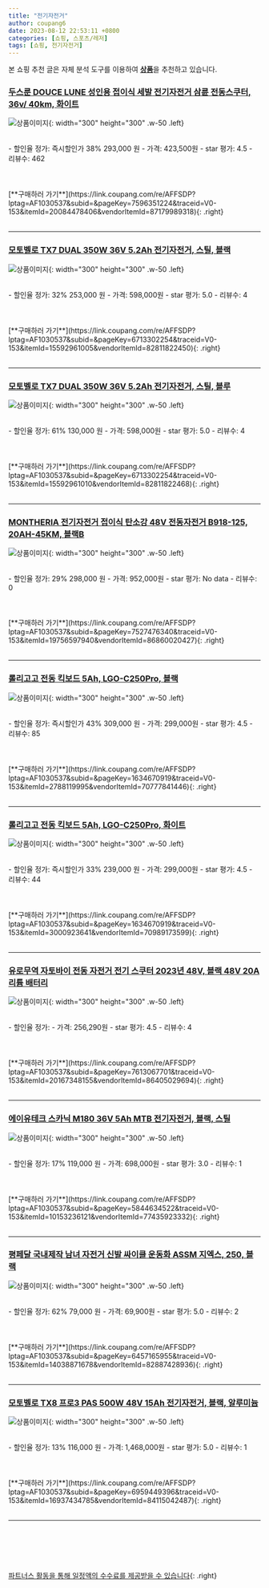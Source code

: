 ```yaml
---
title: "전기자전거"
author: coupang6
date: 2023-08-12 22:53:11 +0800
categories: [쇼핑, 스포츠/레저]
tags: [쇼핑, 전기자전거]
---
```


본 쇼핑 추천 글은 자체 분석 도구를 이용하여 [**상품**](https://link.coupang.com/a/bao1ui)을 추천하고 있습니다.

### [두스룬 DOUCE LUNE 성인용 접이식 세발 전기자전거 삼륜 전동스쿠터, 36v/ 40km, 화이트](https://link.coupang.com/re/AFFSDP?lptag=AF1030537&subid=&pageKey=7596351224&traceid=V0-153&itemId=20084478406&vendorItemId=87179989318)

![상품이미지](https://thumbnail9.coupangcdn.com/thumbnails/remote/230x230ex/image/vendor_inventory/74e5/33c74710fbc53beaadb3b316b5347a8f3885bca97a16630feb4924e9e971.jpg){: width="300" height="300" .w-50 .left}


<br>
- 할인율 정가: 즉시할인가 38%  293,000   원
- 가격: 423,500원
- star 평가: 4.5
- 리뷰수: 462
<br>
<br>
<br>
<br>
[**구매하러 가기**](https://link.coupang.com/re/AFFSDP?lptag=AF1030537&subid=&pageKey=7596351224&traceid=V0-153&itemId=20084478406&vendorItemId=87179989318){: .right}
<br>
<br>

---

### [모토벨로 TX7 DUAL 350W 36V 5.2Ah 전기자전거, 스틸, 블랙](https://link.coupang.com/re/AFFSDP?lptag=AF1030537&subid=&pageKey=6713302254&traceid=V0-153&itemId=15592961005&vendorItemId=82811822450)

![상품이미지](https://thumbnail10.coupangcdn.com/thumbnails/remote/230x230ex/image/retail/images/2022/08/17/11/2/4290c48a-3edf-49d3-9a2a-89d6421ca5b1.jpg){: width="300" height="300" .w-50 .left}


<br>
- 할인율 정가: 32%  253,000   원
- 가격: 598,000원
- star 평가: 5.0
- 리뷰수: 4
<br>
<br>
<br>
<br>
[**구매하러 가기**](https://link.coupang.com/re/AFFSDP?lptag=AF1030537&subid=&pageKey=6713302254&traceid=V0-153&itemId=15592961005&vendorItemId=82811822450){: .right}
<br>
<br>

---

### [모토벨로 TX7 DUAL 350W 36V 5.2Ah 전기자전거, 스틸, 블루](https://link.coupang.com/re/AFFSDP?lptag=AF1030537&subid=&pageKey=6713302254&traceid=V0-153&itemId=15592961010&vendorItemId=82811822468)

![상품이미지](https://thumbnail9.coupangcdn.com/thumbnails/remote/230x230ex/image/rs_quotation_api/c3nmtugx/8395c9f955a941a8a3eb0179c18e5b12.jpg){: width="300" height="300" .w-50 .left}


<br>
- 할인율 정가: 61%  130,000   원
- 가격: 598,000원
- star 평가: 5.0
- 리뷰수: 4
<br>
<br>
<br>
<br>
[**구매하러 가기**](https://link.coupang.com/re/AFFSDP?lptag=AF1030537&subid=&pageKey=6713302254&traceid=V0-153&itemId=15592961010&vendorItemId=82811822468){: .right}
<br>
<br>

---

### [MONTHERIA 전기자전거 접이식 탄소강 48V 전동자전거 B918-125, 20AH-45KM, 블랙B](https://link.coupang.com/re/AFFSDP?lptag=AF1030537&subid=&pageKey=7527476340&traceid=V0-153&itemId=19756597940&vendorItemId=86860020427)

![상품이미지](https://thumbnail7.coupangcdn.com/thumbnails/remote/230x230ex/image/vendor_inventory/c7f5/26d74a5abafcd065c4a3c32e0ce227c7eabb63faccacb2f52116eb622307.jpg){: width="300" height="300" .w-50 .left}


<br>
- 할인율 정가: 29%  298,000   원
- 가격: 952,000원
- star 평가: No data
- 리뷰수: 0
<br>
<br>
<br>
<br>
[**구매하러 가기**](https://link.coupang.com/re/AFFSDP?lptag=AF1030537&subid=&pageKey=7527476340&traceid=V0-153&itemId=19756597940&vendorItemId=86860020427){: .right}
<br>
<br>

---

### [롤리고고 전동 킥보드 5Ah, LGO-C250Pro, 블랙](https://link.coupang.com/re/AFFSDP?lptag=AF1030537&subid=&pageKey=1634670919&traceid=V0-153&itemId=2788119995&vendorItemId=70777841446)

![상품이미지](https://thumbnail9.coupangcdn.com/thumbnails/remote/230x230ex/image/retail/images/2020/05/27/12/7/1fa512ef-9bd8-45b5-a648-4f349032a35f.jpg){: width="300" height="300" .w-50 .left}


<br>
- 할인율 정가: 즉시할인가 43%  309,000   원
- 가격: 299,000원
- star 평가: 4.5
- 리뷰수: 85
<br>
<br>
<br>
<br>
[**구매하러 가기**](https://link.coupang.com/re/AFFSDP?lptag=AF1030537&subid=&pageKey=1634670919&traceid=V0-153&itemId=2788119995&vendorItemId=70777841446){: .right}
<br>
<br>

---

### [롤리고고 전동 킥보드 5Ah, LGO-C250Pro, 화이트](https://link.coupang.com/re/AFFSDP?lptag=AF1030537&subid=&pageKey=1634670919&traceid=V0-153&itemId=3000923641&vendorItemId=70989173599)

![상품이미지](https://thumbnail9.coupangcdn.com/thumbnails/remote/230x230ex/image/retail/images/2020/06/28/20/6/7f391c1c-6010-4e96-8840-df8688033a0a.jpg){: width="300" height="300" .w-50 .left}


<br>
- 할인율 정가: 즉시할인가 33%  239,000   원
- 가격: 299,000원
- star 평가: 4.5
- 리뷰수: 44
<br>
<br>
<br>
<br>
[**구매하러 가기**](https://link.coupang.com/re/AFFSDP?lptag=AF1030537&subid=&pageKey=1634670919&traceid=V0-153&itemId=3000923641&vendorItemId=70989173599){: .right}
<br>
<br>

---

### [유로무역 자토바이 전동 자전거 전기 스쿠터 2023년 48V, 블랙 48V 20A 리튬 배터리](https://link.coupang.com/re/AFFSDP?lptag=AF1030537&subid=&pageKey=7613067701&traceid=V0-153&itemId=20167348155&vendorItemId=86405029694)

![상품이미지](https://thumbnail7.coupangcdn.com/thumbnails/remote/230x230ex/image/vendor_inventory/9a56/9d5d3af14d0553be95fd7b6beb17d447b4215bb0652266cfd28134b40006.jpg){: width="300" height="300" .w-50 .left}


<br>
- 할인율 정가: 
- 가격: 256,290원
- star 평가: 4.5
- 리뷰수: 4
<br>
<br>
<br>
<br>
[**구매하러 가기**](https://link.coupang.com/re/AFFSDP?lptag=AF1030537&subid=&pageKey=7613067701&traceid=V0-153&itemId=20167348155&vendorItemId=86405029694){: .right}
<br>
<br>

---

### [에이유테크 스카닉 M180 36V 5Ah MTB 전기자전거, 블랙, 스틸](https://link.coupang.com/re/AFFSDP?lptag=AF1030537&subid=&pageKey=5844634522&traceid=V0-153&itemId=10153236121&vendorItemId=77435923332)

![상품이미지](https://thumbnail9.coupangcdn.com/thumbnails/remote/230x230ex/image/retail/images/101275274778612-ba71b071-fe64-4ed0-8e5c-b3e75160cf82.jpg){: width="300" height="300" .w-50 .left}


<br>
- 할인율 정가: 17%  119,000   원
- 가격: 698,000원
- star 평가: 3.0
- 리뷰수: 1
<br>
<br>
<br>
<br>
[**구매하러 가기**](https://link.coupang.com/re/AFFSDP?lptag=AF1030537&subid=&pageKey=5844634522&traceid=V0-153&itemId=10153236121&vendorItemId=77435923332){: .right}
<br>
<br>

---

### [평페달 국내제작 남녀 자전거 신발 싸이클 운동화 ASSM 지엑스, 250, 블랙](https://link.coupang.com/re/AFFSDP?lptag=AF1030537&subid=&pageKey=6457165955&traceid=V0-153&itemId=14038871678&vendorItemId=82887428936)

![상품이미지](https://thumbnail6.coupangcdn.com/thumbnails/remote/230x230ex/image/vendor_inventory/3a63/781090bea1cd71699b0d4063e4d8bfa27f519eb69ba298d87e3651c677b7.jpg){: width="300" height="300" .w-50 .left}


<br>
- 할인율 정가: 62%  79,000   원
- 가격: 69,900원
- star 평가: 5.0
- 리뷰수: 2
<br>
<br>
<br>
<br>
[**구매하러 가기**](https://link.coupang.com/re/AFFSDP?lptag=AF1030537&subid=&pageKey=6457165955&traceid=V0-153&itemId=14038871678&vendorItemId=82887428936){: .right}
<br>
<br>

---

### [모토벨로 TX8 프로3 PAS 500W 48V 15Ah 전기자전거, 블랙, 알루미늄](https://link.coupang.com/re/AFFSDP?lptag=AF1030537&subid=&pageKey=6959449396&traceid=V0-153&itemId=16937434785&vendorItemId=84115042487)

![상품이미지](https://thumbnail10.coupangcdn.com/thumbnails/remote/230x230ex/image/rs_quotation_api/ozvyoxme/58fb1871ea304f4fbafd9bf1eb51b390.jpg){: width="300" height="300" .w-50 .left}


<br>
- 할인율 정가: 13%  116,000   원
- 가격: 1,468,000원
- star 평가: 5.0
- 리뷰수: 1
<br>
<br>
<br>
<br>
[**구매하러 가기**](https://link.coupang.com/re/AFFSDP?lptag=AF1030537&subid=&pageKey=6959449396&traceid=V0-153&itemId=16937434785&vendorItemId=84115042487){: .right}
<br>
<br>

---
<br><br><br><br><br> [파트너스 활동을 통해 일정액의 수수료를 제공받을 수 있습니다](https://link.coupang.com/a/bao1ui){: .right}